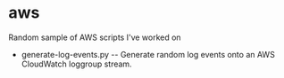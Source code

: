 # aws
Random sample of AWS scripts I've worked on

* generate-log-events.py -- Generate random log events onto an AWS CloudWatch loggroup stream.
